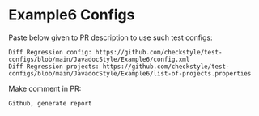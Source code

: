 # Example6 Configs
Paste below given to PR description to use such test configs:
```
Diff Regression config: https://github.com/checkstyle/test-configs/blob/main/JavadocStyle/Example6/config.xml
Diff Regression projects: https://github.com/checkstyle/test-configs/blob/main/JavadocStyle/Example6/list-of-projects.properties
```
Make comment in PR:
```
Github, generate report
```
